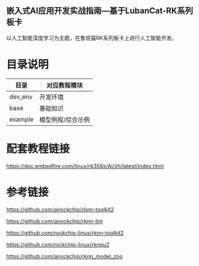 ## 嵌入式AI应用开发实战指南—基于LubanCat-RK系列板卡

以人工智能深度学习为主题，在鲁班猫RK系列板卡上进行人工智能开发。

# 目录说明

| 目录               | 对应教程模块                       |
| ------------------ | --------------------------------- |
| dev_env            | 开发环境                          |
| base               | 基础知识                         |
| example            | 模型例程/综合示例                         |


# 配套教程链接

https://doc.embedfire.com/linux/rk356x/Ai/zh/latest/index.html


# 参考链接

https://github.com/airockchip/rknn-toolkit2

https://github.com/airockchip/rknn-llm

https://github.com/rockchip-linux/rknn-toolkit2

https://github.com/rockchip-linux/rknpu2

https://github.com/airockchip/rknn_model_zoo

